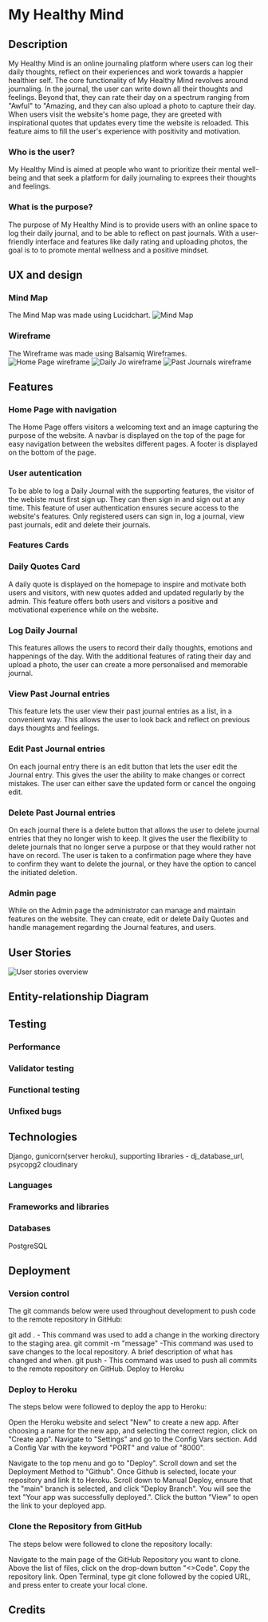 # My Healthy Mind

## Description

My Healthy Mind is an online journaling platform where users can log their daily thoughts, reflect on their experiences and work towards a happier healthier self.
The core functionality of My Healthy Mind revolves around journaling. In the journal, the user can write down all their thoughts and feelings. Beyond that, they can rate their day on a spectrum ranging from "Awful" to "Amazing, and they can also upload a photo to capture their day.
When users visit the website's home page, they are greeted with inspirational quotes that updates every time the website is reloaded. This feature aims to fill the user's experience with positivity and motivation.

### Who is the user?

My Healthy Mind is aimed at people who want to prioritize their mental well-being and that seek a platform for daily journaling to exprees their thoughts and feelings.

### What is the purpose?

The purpose of My Healthy Mind is to provide users with an online space to log their daily journal, and to be able to reflect on past journals. With a user-friendly interface and features like daily rating and uploading photos, the goal is to to promote mental wellness and a positive mindset.

## UX and design

### Mind Map

The Mind Map was made using Lucidchart.
![Mind Map](docs/mindmap.png)

### Wireframe

The Wireframe was made using Balsamiq Wireframes.
![Home Page wireframe](docs/wireframe_homepage.png)
![Daily Jo wireframe](docs/wireframe_dailyjournal.png)
![Past Journals wireframe](docs/wireframe_pastjournals.png)

## Features

### Home Page with navigation

The Home Page offers visitors a welcoming text and an image capturing the purpose of the website. A navbar is displayed on the top of the page for easy navigation between the websites different pages. A footer is displayed on the bottom of the page.

### User autentication

To be able to log a Daily Journal with the supporting features, the visitor of the webiste must first sign up. They can then sign in and sign out at any time. This feature of user authentication ensures secure access to the website's features. Only registered users can sign in, log a journal, view past journals, edit and delete their journals.

### Features Cards

### Daily Quotes Card

A daily quote is displayed on the homepage to inspire and motivate both users and visitors, with new quotes added and updated regularly by the admin. This feature offers both users and visitors a positive and motivational experience while on the website.

### Log Daily Journal

This features allows the users to record their daily thoughts, emotions and happenings of the day. With the additional features of rating their day and upload a photo, the user can create a more personalised and memorable journal.

### View Past Journal entries

This feature lets the user view their past journal entries as a list, in a convenient way. This allows the user to look back and reflect on previous days thoughts and feelings.

### Edit Past Journal entries

On each journal entry there is an edit button that lets the user edit the Journal entry. This gives the user the ability to make changes or correct mistakes. The user can either save the updated form or cancel the ongoing edit.

### Delete Past Journal entries

On each journal there is a delete button that allows the user to delete journal entries that they no longer wish to keep.
It gives the user the flexibility to delete journals that no longer serve a purpose or that they would rather not have on record.
The user is taken to a confirmation page where they have to confirm they want to delete the journal, or they have the option to cancel the initiated deletion.

### Admin page

While on the Admin page the administrator can manage and maintain features on the website. They can create, edit or delete Daily Quotes and handle management regarding the Journal features, and users.

## User Stories

![User stories overview](docs/userstories.png)

## Entity-relationship Diagram

## Testing

### Performance

### Validator testing

### Functional testing

### Unfixed bugs

## Technologies

Django, gunicorn(server heroku),
supporting libraries - dj_database_url, psycopg2
cloudinary

### Languages

### Frameworks and libraries

### Databases

PostgreSQL

## Deployment

### Version control

The git commands below were used throughout development to push code to the remote repository in GitHub:

git add . - This command was used to add a change in the working directory to the staging area.
git commit -m "message" -This command was used to save changes to the local repository. A brief description of what has changed and when.
git push - This command was used to push all commits to the remote repository on GitHub.
Deploy to Heroku

### Deploy to Heroku

The steps below were followed to deploy the app to Heroku:

Open the Heroku website and select "New" to create a new app.
After choosing a name for the new app, and selecting the correct region, click on "Create app".
Navigate to "Settings" and go to the Config Vars section. Add a Config Var with the keyword "PORT" and value of "8000".

Navigate to the top menu and go to "Deploy". Scroll down and set the Deployment Method to "Github". Once Github is selected, locate your repository and link it to Heroku.
Scroll down to Manual Deploy, ensure that the "main" branch is selected, and click "Deploy Branch".
You will see the text "Your app was successfully deployed.". Click the button "View" to open the link to your deployed app.

### Clone the Repository from GitHub

The steps below were followed to clone the repository locally:

Navigate to the main page of the GitHub Repository you want to clone.
Above the list of files, click on the drop-down button "<>Code".
Copy the repository link.
Open Terminal, type git clone followed by the copied URL, and press enter to create your local clone.

## Credits
